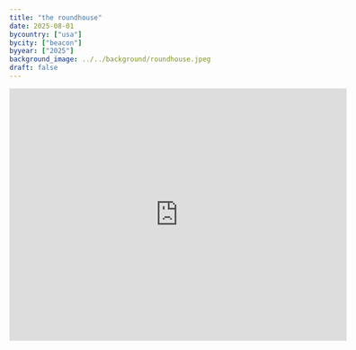 ```yaml
---
title: "the roundhouse"
date: 2025-08-01
bycountry: ["usa"]
bycity: ["beacon"]
byyear: ["2025"]   
background_image: ../../background/roundhouse.jpeg
draft: false
---
```


<iframe src="https://www.google.com/maps/embed?pb=!1m18!1m12!1m3!1d5976.086234208763!2d-73.97709484130858!3d41.50334043231645!2m3!1f0!2f0!3f0!3m2!1i1024!2i768!4f13.1!3m3!1m2!1s0x89dd3160d64f0887%3A0x490efb589857713b!2sThe%20Roundhouse!5e0!3m2!1sen!2sus!4v1761455138749!5m2!1sen!2sus" width="600" height="450" style="border:0;" allowfullscreen="" loading="lazy" referrerpolicy="no-referrer-when-downgrade"></iframe>